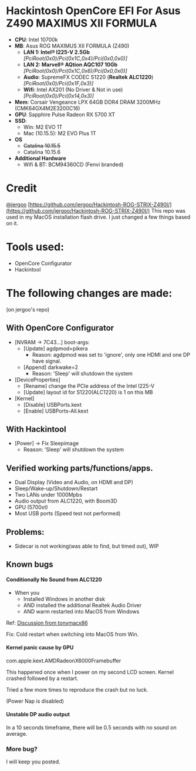 # Hackintosh OpenCore EFI For Asus Z490 MAXIMUS XII FORMULA
* **CPU**: Intel 10700k
* **MB**: Asus ROG MAXIMUS XII FORMULA (Z490)
    * **LAN 1: Intel® I225-V 2.5Gb** *[PciRoot(0x0)/Pci(0x1C,0x4)/Pci(0x0,0x0)]*
    * **LAN 2: Marvell® AQtion AQC107 10Gb** *[PciRoot(0x0)/Pci(0x1C,0x6)/Pci(0x0,0x0)]*
    * **Audio**:  SupremeFX CODEC S1220 (**Realtek ALC1220**) *[PciRoot(0x0)/Pci(0x1F,0x3)]*
    * **Wifi**: Intel AX201 (No Driver & Not in use) *[PciRoot(0x0)/Pci(0x14,0x3)]*
* **Mem**: Corsair Vengeance LPX 64GB DDR4 DRAM 3200MHz (CMK64GX4M2E3200C16)
* **GPU**: Sapphire Pulse Radeon RX 5700 XT 
* **SSD**: 
    * Win: M2 EVO 1T
    * Mac (10.15.5): M2 EVO Plus 1T
* **OS** 
    * ~~Catalina 10.15.5~~ 
    * Catalina 10.15.6
* **Additional Hardware**
    * Wifi & BT: BCM94360CD (Fenvi branded)

# Credit
[@jergoo](https://github.com/jergoo/)
[https://github.com/jergoo/Hackintosh-ROG-STRIX-Z490I/](https://github.com/jergoo/Hackintosh-ROG-STRIX-Z490I/)
This repo was used in my MacOS installation flash drive. I just changed a few things based on it.

# Tools used:
* OpenCore Configurator
* Hackintool


# The following changes are made:
(on jergoo's repo)
## With OpenCore Configurator
* [NVRAM -> 7C43...] boot-args:
    * [Update] agdpmod=pikera  
        * Reason: agdpmod was set to 'ignore', only one HDMI and one DP have signal.
    * [Append] darkwake=2
        * Reason: 'Sleep' will shutdown the system
* [DeviceProperties]
    * [Rename] change the PCIe address of the Intel I225-V
    * [Update] layout id for S1220(ALC1220) is 1 on this MB
* [Kernel]
    * [Disable] USBPorts.kext
    * [Enable] USBPorts-All.kext
    
## With Hackintool
* [Power] -> Fix Sleepimage
    *  Reason: 'Sleep' will shutdown the system

## Verified working parts/functions/apps.
* Dual Display (Video and Audio, on HDMI and DP)
* Sleep/Wake-up/Shutdown/Restart
* Two LANs under 1000Mpbs
* Audio output from ALC1220, with Boom3D
* GPU (5700xt)
* Most USB ports (Speed test not performed)

## Problems:
* Sidecar is not working(was able to find, but timed out), WIP

## Known bugs
#### Conditionally No Sound from ALC1220 
* When you
    * Installed Windows in another disk
    * AND installed the additional Realtek Audio Driver
    * AND warm restarted into MacOS from Windows

Ref: [Discussion from tonymacx86](https://www.tonymacx86.com/threads/solved-no-audio-after-reboot-from-windows-applehda-w-alc-668.187624/)

Fix: Cold restart when switching into MacOS from Win.

#### Kernel panic cause by GPU
com.apple.kext.AMDRadeonX6000Framebuffer

This happened once when I power on my second LCD screen. Kernel crashed followed by a restart.

Tried a few more times to reproduce the crash but no luck.

(Power Nap is disabled)
 
#### Unstable DP audio output
In a 10 seconds timeframe, there will be 0.5 seconds with no sound on average.

### More bug?
I will keep you posted.